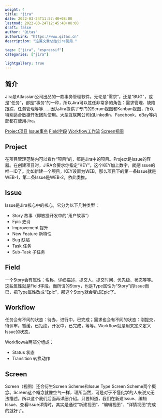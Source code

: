 ```yaml
---
weight: 4
title: "jira"
date: 2022-03-24T11:57:40+08:00
lastmod: 2022-03-24T12:45:40+08:00
draft: false
author: "Qitas"
authorLink: "https://www.qitas.cn"
description: "这篇文章总结jira使用."

tags: ["jira", "espressif"]
categories: ["jira"]

lightgallery: true
---
```


## 简介

Jira是Atlassian公司出品的一款事务管理软件。无论是“需求”，还是“BUG”，或是“任务”，都是“事务”的一种，所以Jira可以胜任非常多的角色：需求管理、缺陷跟踪、任务管理等等……因为Jira提供了专门的Scrum视图和Kanban视图，所以特别适合敏捷开发团队使用。大型互联网公司如LinkedIn、Facebook、eBay等内部都在使用Jira。



[Project项目](#Project)
[Issue事务](#Issue)
[Field字段](#Field)
[Workflow工作流](#Workflow)
[Screen视图](#Screen)


## Project

在项目管理范畴内可以看作“项目”的，都是Jira中的项目。Project是Issue的容器。在创建项目时，JIRA会要求你指定“KEY”，这个KEY加上数字，就是Issue的唯一ID了。比如新建一个项目，KEY设置为WEB，那么项目下的第一条Issue就是WEB-1，第二条Issue是WEB-2，依此类推。

## Issue

Issue是Jira核心中的核心，它分为以下几种类型：

* Story 故事（即敏捷开发中的“用户故事”）
* Epic 史诗
* Improvement 提升
* New Feature 新特性
* Bug 缺陷
* Task 任务
* Sub-Task 子任务

## Field

一个Story会有属性：名称、详细描述、提交人、提交时间、优先级、状态等等。这些属性就是Field字段。而所谓的Story，也是Type属性为“Story”的Issue而已，把Type属性改成“Epic”，那这个Story就会变成Epic了。


## Workflow

任务会有不同的状态：待办，进行中，已完成；需求也会有不同的状态：刚提交，待评审，暂缓，已拒绝，开发中，已完成，等等。Workflow就是用来定义定义Issue的状态。

Workflow由两部分组成：

* Status 状态
* Transition 转换动作

## Screen

Screen（视图）还会衍生Screen Scheme和Issue Type Screen Scheme两个概念。Screen这个概念就像空气一样，理所当然，可是对于不懂化学的人来说又无法描述。所以这个我们后面再详细介绍。只要知道，我们在新建Issue、编辑Issue、查看Issue详情时，其实是通过“新建视图”、“编辑视图”、“详情视图”完成的就好了。

